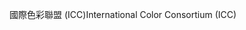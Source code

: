 <span data-ttu-id="1ab0c-101">國際色彩聯盟 (ICC)</span><span class="sxs-lookup"><span data-stu-id="1ab0c-101">International Color Consortium (ICC)</span></span>